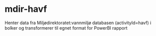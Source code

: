 # mdir-havf
Henter data fra Miljødirektoratet:vannmiljø databasen (activityId=havf) i bolker og transformerer til egnet format for PowerBI rapport
